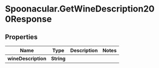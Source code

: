 # Spoonacular.GetWineDescription200Response

## Properties

Name | Type | Description | Notes
------------ | ------------- | ------------- | -------------
**wineDescription** | **String** |  | 


